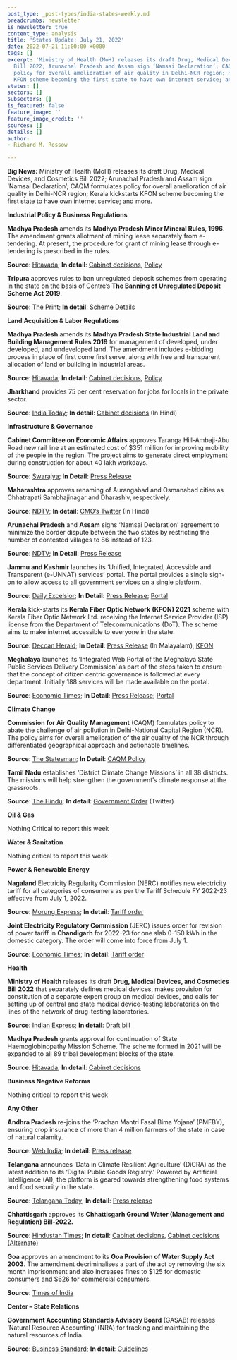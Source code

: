 ```yaml
---
post_type: _post-types/india-states-weekly.md
breadcrumbs: newsletter
is_newsletter: true
content_type: analysis
title: 'States Update: July 21, 2022'
date: 2022-07-21 11:00:00 +0000
tags: []
excerpt: 'Ministry of Health (MoH) releases its draft Drug, Medical Devices, and Cosmetics
  Bill 2022; Arunachal Pradesh and Assam sign ‘Namsai Declaration’; CAQM formulates
  policy for overall amelioration of air quality in Delhi-NCR region; Kerala kickstarts
  KFON scheme becoming the first state to have own internet service; and more. '
states: []
sectors: []
subsectors: []
is_featured: false
feature_image: ''
feature_image_credit: ''
sources: []
details: []
author:
- Richard M. Rossow

---
```

**Big News:** Ministry of Health (MoH) releases its draft Drug, Medical Devices, and Cosmetics Bill 2022; Arunachal Pradesh and Assam sign ‘Namsai Declaration’; CAQM formulates policy for overall amelioration of air quality in Delhi-NCR region; Kerala kickstarts KFON scheme becoming the first state to have own internet service; and more.

**Industrial Policy & Business Regulations**

**Madhya Pradesh** amends its **Madhya Pradesh Minor Mineral Rules, 1996**. The amendment grants allotment of mining lease separately from e-tendering. At present, the procedure for grant of mining lease through e-tendering is prescribed in the rules.

**Source**: [Hitavada](https://www.thehitavada.com/Encyc/2022/7/16/New-scheme-of-Hemoglobinopathy-Diagnosis-Programme-approved.html); **In detail**: [Cabinet decisions](https://www.mpinfo.org/Home/CabinetDetails?newsid=220715S2&fontname=FontEnglish&LocID=32&pubdate=07/15/2022), [Policy](https://ibm.gov.in/writereaddata/files/10252016175254Mineral%20digest%20MP.pdf)

**Tripura** approves rules to ban unregulated deposit schemes from operating in the state on the basis of Centre’s **The Banning of Unregulated Deposit Scheme Act** **2019**.

**Source**: [The Print](https://theprint.in/india/tripura-approves-rules-to-ban-ponzi-schemes/1036735/); **In detail**: [Scheme Details](https://egazette.nic.in/WriteReadData/2019/209476.pdf)

**Land Acquisition & Labor Regulations**

**Madhya Pradesh** amends its **Madhya Pradesh State Industrial Land and Building Management Rules 2019** for management of developed, under developed, and undeveloped land. The amendment includes e-bidding process in place of first come first serve, along with free and transparent allocation of land or building in industrial areas.

**Source**: [Hitavada](https://www.thehitavada.com/Encyc/2022/7/16/New-scheme-of-Hemoglobinopathy-Diagnosis-Programme-approved.html); **In detail**: [Cabinet decisions](https://www.mpinfo.org/Home/CabinetDetails?newsid=220715S2&fontname=FontEnglish&LocID=32&pubdate=07/15/2022), [Policy](https://invest.mp.gov.in/EoDB_doc/act-and-rules-doc/1Land_Rules_2019.pdf)

**Jharkhand** provides 75 per cent reservation for jobs for locals in the private sector.

**Source**: [India Today](https://www.indiatoday.in/india/story/jharkhand-cabinet-free-electricity-reservations-locals-private-sectors-hemant-soren-1976169-2022-07-15); **In detail**: [Cabinet decisions](https://cm.jharkhand.gov.in/sites/default/files/cabinet_decision_15_07_2022%28Hindi%29.pdf) (In Hindi)

**Infrastructure & Governance**

**Cabinet Committee on Economic Affairs** approves Taranga Hill-Ambaji-Abu Road new rail line at an estimated cost of $351 million for improving mobility of the people in the region. The project aims to generate direct employment during construction for about 40 lakh workdays.

**Source**: [Swarajya](https://swarajyamag.com/news-brief/new-rail-line-connecting-taranga-hill-and-ambaji-in-gujarat-and-abu-road-in-rajasthan-given-green-light); **In Detail**: [Press Release](https://pib.gov.in/PressReleasePage.aspx?PRID=1841202)

**Maharashtra** approves renaming of Aurangabad and Osmanabad cities as Chhatrapati Sambhajinagar and Dharashiv, respectively.

**Source**: [NDTV](https://www.ndtv.com/india-news/auranagabad-renamed-eknath-shinde-maharashtra-news-eknath-shinde-cabinet-approves-renaming-of-2-maharashtra-cities-3163570); **In detail**: [CMO’s Twitter](https://twitter.com/CMOMaharashtra/status/1548226043147735045) (In Hindi)

**Arunachal Pradesh** and **Assam** signs ‘Namsai Declaration’ agreement to minimize the border dispute between the two states by restricting the number of contested villages to 86 instead of 123.

**Source**: [NDTV](https://www.ndtv.com/india-news/namsai-declaration-assam-arunachal-pradesh-agree-to-resolve-decades-old-border-dispute-3163025); **In Detail**: [Press Release](https://dipr.assam.gov.in/sites/default/files/swf_utility_folder/departments/dipr_webcomindia_org_oid_4/menu/document/assam-arunachal_cms_talk.pdf)

**Jammu and Kashmir** launches its ‘Unified, Integrated, Accessible and Transparent (e-UNNAT) services’ portal. The portal provides a single sign-on to allow access to all government services on a single platform.

**Source**: [Daily Excelsior](https://www.dailyexcelsior.com/chief-secretary-launches-e-unnat-portal-in-jk/); **In Detail**: [Press Release](http://new.jkdirinf.in/NewsDescription.aspx?ID=89882); [Portal](https://eunnat.jk.gov.in/pages/Home.aspx)

**Kerala** kick-starts its **Kerala Fiber Optic Network** **(KFON) 2021** scheme with Kerala Fiber Optic Network Ltd. receiving the Internet Service Provider (ISP) license from the Department of Telecommunications (DoT). The scheme aims to make internet accessible to everyone in the state.

**Source**: [Deccan Herald](https://www.deccanherald.com/national/south/kerala-becomes-first-state-to-have-own-internet-service-1126715.html); **In Detail**: [Press Release](https://kerala.gov.in/articledetail/MzQ3MjM5OTgzLjY0/0) (In Malayalam), [KFON](https://kfon.kerala.gov.in/)

**Meghalaya** launches its ‘Integrated Web Portal of the Meghalaya State Public Services Delivery Commission’ as part of the steps taken to ensure that the concept of citizen centric governance is followed at every department. Initially 188 services will be made available on the portal.

**Source**: [Economic Times](https://economictimes.indiatimes.com/news/india/meghalaya-cm-conrad-k-sangma-launches-integrated-web-portal-of-state-public-services/articleshow/92906240.cms); **In Detail**: [Press Release](https://meghalaya.gov.in/press/content/42871); [Portal](http://mspsdc.meghalaya.gov.in/indextest.htm)

**Climate Change**

**Commission for Air Quality Management** (CAQM) formulates policy to abate the challenge of air pollution in Delhi-National Capital Region (NCR). The policy aims for overall amelioration of the air quality of the NCR through differentiated geographical approach and actionable timelines.

**Source**: [The Statesman](https://www.thestatesman.com/cities/delhi/caqm-formulates-comprehensive-policy-abate-menace-air-pollution-delhi-ncr-1503089768.html); **In Detail**: [CAQM Policy](http://caqm.nic.in/WriteReadData/RTF/Final%2006_07_22_%20Policy%20to%20curb%20air%20poluution%20in%20NCR_17.56%20hrsc8674c7b-6f35-4744-8079-afc085553298.pdf)

**Tamil Nadu** establishes ‘District Climate Change Missions’ in all 38 districts. The missions will help strengthen the government’s climate response at the grassroots.

**Source**: [The Hindu](https://www.thehindu.com/news/national/tamil-nadu/tamil-nadu-sets-up-climate-change-missions-in-all-38-districts/article65635181.ece); **In detail**: [Government Order](https://twitter.com/supriyasahuias/status/1547140316658302978) (Twitter)

**Oil & Gas**

Nothing Critical to report this week

**Water & Sanitation**

Nothing critical to report this week

**Power & Renewable Energy**

**Nagaland** Electricity Regularity Commission (NERC) notifies new electricity tariff for all categories of consumers as per the Tariff Schedule FY 2022-23 effective from July 1, 2022.

**Source**: [Morung Express](https://morungexpress.com/nerc-notifies-new-electricity-tariff); **In detail**: [Tariff order](http://www.nerc.org.in/images/doc/DPN_Tariff_Petition_for_FY_2022-23_and_APR_for_2021-22.pdf)

**Joint Electricity Regulatory Commission** (JERC) issues order for revision of power tariff in **Chandigarh** for 2022-23 for one slab 0-150 kWh in the domestic category. The order will come into force from July 1.

**Source**: [Economic Times](https://energy.economictimes.indiatimes.com/news/power/chandigarh-after-3-yrs-jerc-hikes-power-tariff-but-only-in-1-slab/92863674); **In detail**: [Tariff order](http://jercuts.gov.in/writereaddata/UploadFile/MYT%20ORDER_1094.pdf)

**Health**

**Ministry of Health** releases its draft **Drug, Medical Devices, and Cosmetics Bill 2022** that separately defines medical devices, makes provision for constitution of a separate expert group on medical devices, and calls for setting up of central and state medical device-testing laboratories on the lines of the network of drug-testing laboratories.

**Source**: [Indian Express](https://indianexpress.com/article/india/govt-regulation-medical-devices-e-pharmacies-penalties-clinical-trials-new-bill-8019804/); **In detail**: [Draft bill](https://main.mohfw.gov.in/sites/default/files/Drugs%2C%20Medical%20Devices%20and%20Cosmetics%20Bill.pdf)

**Madhya Pradesh** grants approval for continuation of State Haemoglobinopathy Mission Scheme. The scheme formed in 2021 will be expanded to all 89 tribal development blocks of the state.

**Source**: [Hitavada](https://www.thehitavada.com/Encyc/2022/7/16/New-scheme-of-Hemoglobinopathy-Diagnosis-Programme-approved.html); **In detail**: [Cabinet decisions](https://www.mpinfo.org/Home/CabinetDetails?newsid=220715S2&fontname=FontEnglish&LocID=32&pubdate=07/15/2022)

**Business Negative Reforms**

Nothing critical to report this week

**Any Other**

**Andhra Pradesh** re-joins the ‘Pradhan Mantri Fasal Bima Yojana’ (PMFBY), ensuring crop insurance of more than 4 million farmers of the state in case of natural calamity.

**Source**: [Web India](https://news.webindia123.com/news/articles/India/20220713/3962109.html); **In detail**: [Press release](https://ipr.ap.nic.in/images/press-releases/agriculture%20review%20with%20central%20minister.pdf)

**Telangana** announces ‘Data in Climate Resilient Agriculture’ (DiCRA) as the latest addition to its ‘Digital Public Goods Registry.' Powered by Artificial Intelligence (AI), the platform is geared towards strengthening food systems and food security in the state.

**Source**: [Telangana Today](https://telanganatoday.com/telangana-govt-announces-dicra-in-partnership-with-undp); **In detail**: [Press release](https://www.undp.org/news/announcing-dicra-digital-public-good-harnesses-open-source-tech-boost-climate-resilient-agriculture)

**Chhattisgarh** approves its **Chhattisgarh Ground Water (Management and Regulation) Bill-2022.**

**Source**: [Hindustan Times](https://www.hindustantimes.com/india-news/chhattisgarh-govt-increases-additional-excise-duty-on-liquor-101657810736796.html); **In detail**: [Cabinet decisions](https://dprcg.gov.in/post/1657760542/Raipur_:_Cabinet_Meeting_), [Cabinet decisions (Alternate)](https://www.indianemployees.com/cabinet-decision/details/cabinet-decisions-chhattisgarh-cg-14-07-2022)

**Goa** approves an amendment to its **Goa Provision of Water Supply Act 2003**. The amendment decriminalises a part of the act by removing the six month imprisonment and also increases fines to $125 for domestic consumers and $626 for commercial consumers.

**Source**: [Times of India](https://timesofindia.indiatimes.com/city/goa/goa-govt-moves-to-decriminalise-water-supply-act-hikes-fines/articleshow/92853655.cms)

**Center – State Relations**

**Government Accounting Standards Advisory Board** (GASAB) releases ‘Natural Resource Accounting’ (NRA) for tracking and maintaining the natural resources of India.

**Source**: [Business Standard](https://www.business-standard.com/article/economy-policy/govt-releases-natural-resource-accounting-to-track-mineral-energy-deposits-122071501430_1.html); **In detail**: [Guidelines](http://gasab.gov.in/gasab/pdf/Guidelines_June2022.pdf)
